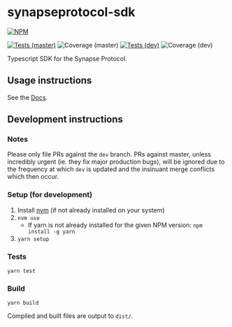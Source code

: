# synapseprotocol-sdk

[![NPM](https://img.shields.io/npm/v/@synapseprotocol/sdk?color=blue)](https://www.npmjs.com/package/@synapseprotocol/sdk)

[![Tests (master)](https://img.shields.io/github/workflow/status/synapsecns/sdk/Tests/master?event=push&label=tests%20%28master%29)](https://github.com/synapsecns/sdk/actions/workflows/tests.yaml)
![Coverage (master)](https://img.shields.io/coveralls/github/synapsecns/sdk/master?label=coverage%20%28master%29)
[![Tests (dev)](https://img.shields.io/github/workflow/status/synapsecns/sdk/Tests/dev?event=push&label=tests%20%28dev%29)](https://github.com/synapsecns/sdk/actions/workflows/tests.yaml)
![Coverage (dev)](https://img.shields.io/coveralls/github/synapsecns/sdk/dev?label=coverage%20%28dev%29)

Typescript SDK for the Synapse Protocol.

## Usage instructions

See the [Docs](https://github.com/synapsecns/sdk/wiki).

## Development instructions

### Notes

Please only file PRs against the `dev` branch. PRs against master, unless incredibly urgent (ie. they fix major production bugs), will be ignored
due to the frequency at which `dev` is updated and the insinuant merge conflicts which then occur. 

### Setup (for development)

1. Install [nvm](https://github.com/nvm-sh/nvm) (if not already installed on your system)
2. `nvm use`
   - If yarn is not already installed for the given NPM version: `npm install -g yarn` 
3. `yarn setup`

### Tests

`yarn test`

### Build

`yarn build`

Compiled and built files are output to `dist/`.  
